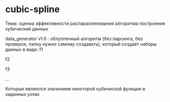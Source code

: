 # cubic-spline

Тема: оценка эффективности распараллеливания алгоритма построения кубический данных


data_generator v1.0 : облупленный алгоритм (без парсинга, без проверок, папку нужно самому создавать), который создаёт наборы данных в виде:
f1

f2

f3

...

Которые являются значением некоторой кубической функции в заданных узлах
